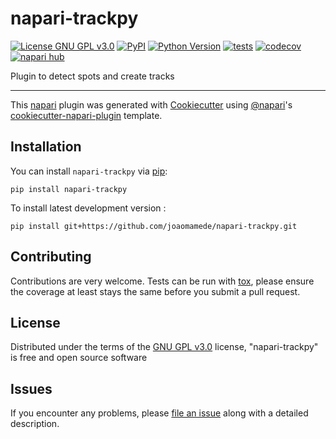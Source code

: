 # napari-trackpy

[![License GNU GPL v3.0](https://img.shields.io/pypi/l/napari-trackpy.svg?color=green)](https://github.com/joaomamede/napari-trackpy/raw/main/LICENSE)
[![PyPI](https://img.shields.io/pypi/v/napari-trackpy.svg?color=green)](https://pypi.org/project/napari-trackpy)
[![Python Version](https://img.shields.io/pypi/pyversions/napari-trackpy.svg?color=green)](https://python.org)
[![tests](https://github.com/joaomamede/napari-trackpy/workflows/tests/badge.svg)](https://github.com/joaomamede/napari-trackpy/actions)
[![codecov](https://codecov.io/gh/joaomamede/napari-trackpy/branch/main/graph/badge.svg)](https://codecov.io/gh/joaomamede/napari-trackpy)
[![napari hub](https://img.shields.io/endpoint?url=https://api.napari-hub.org/shields/napari-trackpy)](https://napari-hub.org/plugins/napari-trackpy)

Plugin to detect spots and create tracks

----------------------------------

This [napari] plugin was generated with [Cookiecutter] using [@napari]'s [cookiecutter-napari-plugin] template.

<!--
Don't miss the full getting started guide to set up your new package:
https://github.com/napari/cookiecutter-napari-plugin#getting-started

and review the napari docs for plugin developers:
https://napari.org/stable/plugins/index.html
-->

## Installation

You can install `napari-trackpy` via [pip]:

    pip install napari-trackpy



To install latest development version :

    pip install git+https://github.com/joaomamede/napari-trackpy.git


## Contributing

Contributions are very welcome. Tests can be run with [tox], please ensure
the coverage at least stays the same before you submit a pull request.

## License

Distributed under the terms of the [GNU GPL v3.0] license,
"napari-trackpy" is free and open source software

## Issues

If you encounter any problems, please [file an issue] along with a detailed description.

[napari]: https://github.com/napari/napari
[Cookiecutter]: https://github.com/audreyr/cookiecutter
[@napari]: https://github.com/napari
[MIT]: http://opensource.org/licenses/MIT
[BSD-3]: http://opensource.org/licenses/BSD-3-Clause
[GNU GPL v3.0]: http://www.gnu.org/licenses/gpl-3.0.txt
[GNU LGPL v3.0]: http://www.gnu.org/licenses/lgpl-3.0.txt
[Apache Software License 2.0]: http://www.apache.org/licenses/LICENSE-2.0
[Mozilla Public License 2.0]: https://www.mozilla.org/media/MPL/2.0/index.txt
[cookiecutter-napari-plugin]: https://github.com/napari/cookiecutter-napari-plugin

[file an issue]: https://github.com/joaomamede/napari-trackpy/issues

[napari]: https://github.com/napari/napari
[tox]: https://tox.readthedocs.io/en/latest/
[pip]: https://pypi.org/project/pip/
[PyPI]: https://pypi.org/
